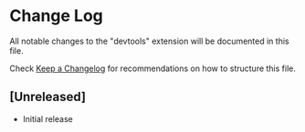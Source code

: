 # Change Log

All notable changes to the "devtools" extension will be documented in this file.

Check [Keep a Changelog](http://keepachangelog.com/) for recommendations on how to structure this file.

## [Unreleased]

- Initial release